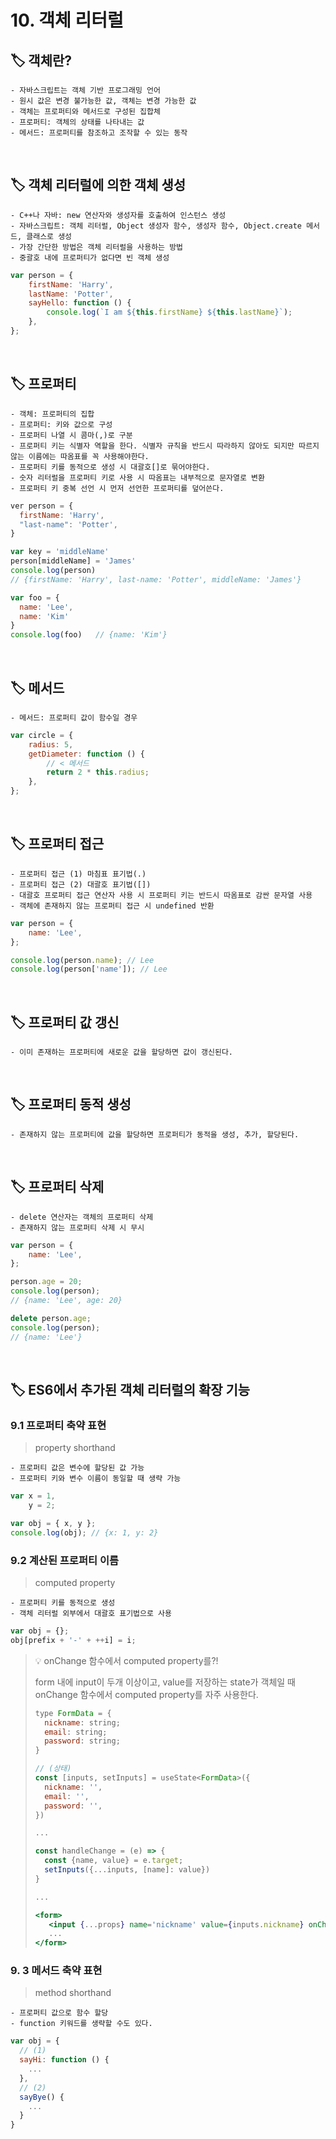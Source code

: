# 10. 객체 리터럴

## 🏷 객체란?

```
- 자바스크립트는 객체 기반 프로그래밍 언어
- 원시 값은 변경 불가능한 값, 객체는 변경 가능한 값
- 객체는 프로퍼티와 메서드로 구성된 집합체
- 프로퍼티: 객체의 상태를 나타내는 값
- 메서드: 프로퍼티를 참조하고 조작할 수 있는 동작
```

<br />

## 🏷 객체 리터럴에 의한 객체 생성

```
- C++나 자바: new 연산자와 생성자를 호출하여 인스턴스 생성
- 자바스크립트: 객체 리터럴, Object 생성자 함수, 생성자 함수, Object.create 메서드, 클래스로 생성
- 가장 간단한 방법은 객체 리터럴을 사용하는 방법
- 중괄호 내에 프로퍼티가 없다면 빈 객체 생성
```

```jsx
var person = {
	firstName: 'Harry',
	lastName: 'Potter',
	sayHello: function () {
		console.log(`I am ${this.firstName} ${this.lastName}`);
	},
};
```

<br />

## 🏷 프로퍼티

```
- 객체: 프로퍼티의 집합
- 프로퍼티: 키와 값으로 구성
- 프로퍼티 나열 시 콤마(,)로 구분
- 프로퍼티 키는 식별자 역할을 한다. 식별자 규칙을 반드시 따라하지 않아도 되지만 따르지 않는 이름에는 따옴표를 꼭 사용해야한다.
- 프로퍼티 키를 동적으로 생성 시 대괄호[]로 묶어야한다.
- 숫자 리터럴을 프로퍼티 키로 사용 시 따옴표는 내부적으로 문자열로 변환
- 프로퍼티 키 중복 선언 시 먼저 선언한 프로퍼티를 덮어쓴다.
```

```jsx
ver person = {
  firstName: 'Harry',
  "last-name": 'Potter',
}

var key = 'middleName'
person[middleName] = 'James'
console.log(person)
// {firstName: 'Harry', last-name: 'Potter', middleName: 'James'}

var foo = {
  name: 'Lee',
  name: 'Kim'
}
console.log(foo)   // {name: 'Kim'}
```

<br />

## 🏷 메서드

```
- 메서드: 프로퍼티 값이 함수일 경우
```

```jsx
var circle = {
	radius: 5,
	getDiameter: function () {
		// < 메서드
		return 2 * this.radius;
	},
};
```

<br />

## 🏷 프로퍼티 접근

```
- 프로퍼티 접근 (1) 마침표 표기법(.)
- 프로퍼티 접근 (2) 대괄호 표기법([])
- 대괄호 프로퍼티 접근 연산자 사용 시 프로퍼티 키는 반드시 따옴표로 감싼 문자열 사용
- 객체에 존재하지 않는 프로퍼티 접근 시 undefined 반환
```

```jsx
var person = {
	name: 'Lee',
};

console.log(person.name); // Lee
console.log(person['name']); // Lee
```

<br />

## 🏷 프로퍼티 값 갱신

```
- 이미 존재하는 프로퍼티에 새로운 값을 할당하면 값이 갱신된다.
```

<br />

## 🏷 프로퍼티 동적 생성

```
- 존재하지 않는 프로퍼티에 값을 할당하면 프로퍼티가 동적을 생성, 추가, 할당된다.
```

<br />

## 🏷 프로퍼티 삭제

```
- delete 연산자는 객체의 프로퍼티 삭제
- 존재하지 않는 프로퍼티 삭제 시 무시
```

```jsx
var person = {
	name: 'Lee',
};

person.age = 20;
console.log(person);
// {name: 'Lee', age: 20}

delete person.age;
console.log(person);
// {name: 'Lee'}
```

<br />

## 🏷 ES6에서 추가된 객체 리터럴의 확장 기능

### 9.1 프로퍼티 축약 표현

> property shorthand

```
- 프로퍼티 값은 변수에 할당된 값 가능
- 프로퍼티 키와 변수 이름이 동일할 때 생략 가능
```

```jsx
var x = 1,
	y = 2;

var obj = { x, y };
console.log(obj); // {x: 1, y: 2}
```

### 9.2 계산된 프로퍼티 이름

> computed property

```
- 프로퍼티 키를 동적으로 생성
- 객체 리터럴 외부에서 대괄호 표기법으로 사용
```

```jsx
var obj = {};
obj[prefix + '-' + ++i] = i;
```

> 💡 onChange 함수에서 computed property를?!
>
> form 내에 input이 두개 이상이고, value를 저장하는 state가 객체일 때 onChange 함수에서 computed property를 자주 사용한다.
>
> ```jsx
> type FormData = {
>   nickname: string;
>   email: string;
>   password: string;
> }
>
> // (상태)
> const [inputs, setInputs] = useState<FormData>({
>   nickname: '',
>   email: '',
>   password: '',
> })
>
> ...
>
> const handleChange = (e) => {
>   const {name, value} = e.target;
>   setInputs({...inputs, [name]: value})
> }
>
> ...
>
> <form>
>    <input {...props} name='nickname' value={inputs.nickname} onChange={handleChange} />
>    ...
> </form>
> ```

### 9. 3 메서드 축약 표현

> method shorthand

```
- 프로퍼티 값으로 함수 할당
- function 키워드를 생략할 수도 있다.
```

```jsx
var obj = {
  // (1)
  sayHi: function () {
    ...
  },
  // (2)
  sayBye() {
    ...
  }
}
```
